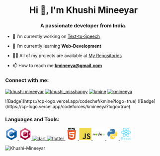 <h1 align="center">Hi 👋, I'm Khushi Mineeyar</h1>
<h3 align="center">A passionate developer from India.</h3>

- 🔭 I’m currently working on [Text-to-Speech](https://github.com/Khushi-Mineeyar/Text-to-Speech)

- 🌱 I’m currently learning **Web-Development**

- 👨‍💻 All of my projects are available at [My Repositories](https://github.com/Khushi-Mineeyar)

- 📫 How to reach me **kmineeya@gmail.com**

<h3 align="left">Connect with me:</h3>
<p align="left">
<a href="https://linkedin.com/in/khushi mineeyar" target="blank"><img align="center" src="https://raw.githubusercontent.com/rahuldkjain/github-profile-readme-generator/master/src/images/icons/Social/linked-in-alt.svg" alt="khushi mineeyar" height="30" width="40" /></a>
<a href="https://instagram.com/khushi_misshappy" target="blank"><img align="center" src="https://raw.githubusercontent.com/rahuldkjain/github-profile-readme-generator/master/src/images/icons/Social/instagram.svg" alt="khushi_misshappy" height="30" width="40" /></a>
<a href="https://www.codechef.com/users/kmine" target="blank"><img align="center" src="https://cdn.jsdelivr.net/npm/simple-icons@3.1.0/icons/codechef.svg" alt="kmine" height="30" width="40" /></a>
<a href="https://codeforces.com/profile/kmineeya" target="blank"><img align="center" src="https://raw.githubusercontent.com/rahuldkjain/github-profile-readme-generator/master/src/images/icons/Social/codeforces.svg" alt="kmineeya" height="30" width="40" /></a>
</p>
![Badge](https://cp-logo.vercel.app/codechef/kmine?logo=true) 
![Badge](https://cp-logo.vercel.app/codeforces/kmineeya?logo=true)

<h3 align="left">Languages and Tools:</h3>
<p align="left"> <a href="https://www.cprogramming.com/" target="_blank" rel="noreferrer"> <img src="https://raw.githubusercontent.com/devicons/devicon/master/icons/c/c-original.svg" alt="c" width="40" height="40"/> </a> <a href="https://www.w3schools.com/cpp/" target="_blank" rel="noreferrer"> <img src="https://raw.githubusercontent.com/devicons/devicon/master/icons/cplusplus/cplusplus-original.svg" alt="cplusplus" width="40" height="40"/> </a> <a href="https://dart.dev" target="_blank" rel="noreferrer"> <img src="https://www.vectorlogo.zone/logos/dartlang/dartlang-icon.svg" alt="dart" width="40" height="40"/> </a> <a href="https://flutter.dev" target="_blank" rel="noreferrer"> <img src="https://www.vectorlogo.zone/logos/flutterio/flutterio-icon.svg" alt="flutter" width="40" height="40"/> </a> <a href="https://www.w3.org/html/" target="_blank" rel="noreferrer"> <img src="https://raw.githubusercontent.com/devicons/devicon/master/icons/html5/html5-original-wordmark.svg" alt="html5" width="40" height="40"/> </a> <a href="https://developer.mozilla.org/en-US/docs/Web/JavaScript" target="_blank" rel="noreferrer"> <img src="https://raw.githubusercontent.com/devicons/devicon/master/icons/javascript/javascript-original.svg" alt="javascript" width="40" height="40"/> </a> <a href="https://nodejs.org" target="_blank" rel="noreferrer"> <img src="https://raw.githubusercontent.com/devicons/devicon/master/icons/nodejs/nodejs-original-wordmark.svg" alt="nodejs" width="40" height="40"/> </a> <a href="https://www.python.org" target="_blank" rel="noreferrer"> <img src="https://raw.githubusercontent.com/devicons/devicon/master/icons/python/python-original.svg" alt="python" width="40" height="40"/> </a> <a href="https://reactjs.org/" target="_blank" rel="noreferrer"> <img src="https://raw.githubusercontent.com/devicons/devicon/master/icons/react/react-original-wordmark.svg" alt="react" width="40" height="40"/> </a> </p>

<p><img align="left" src="https://github-readme-stats.vercel.app/api/top-langs?username=Khushi-Mineeyar&show_icons=true&locale=en&layout=compact" alt="Khushi-Mineeyar" /></p>

